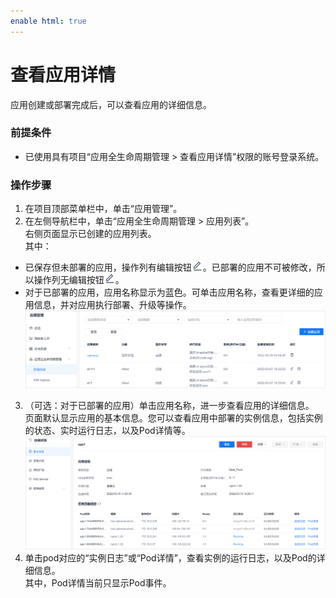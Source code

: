 ```yaml
---
enable html: true
---
```

# 查看应用详情

应用创建或部署完成后，可以查看应用的详细信息。

### 前提条件         
* 已使用具有项目“应用全生命周期管理 > 查看应用详情”权限的账号登录系统。     

### 操作步骤   
1. 在项目顶部菜单栏中，单击“应用管理”。 
2. 在左侧导航栏中，单击“应用全生命周期管理 > 应用列表”。                    
  右侧页面显示已创建的应用列表。                
  其中：
  * 已保存但未部署的应用，操作列有编辑按钮![](fig/modify-02.png)。已部署的应用不可被修改，所以操作列无编辑按钮![](fig/modify-02.png)。
  * 对于已部署的应用，应用名称显示为蓝色。可单击应用名称，查看更详细的应用信息，并对应用执行部署、升级等操作。
  ![](fig/应用管理-应用列表-new.png)                  
  
3. （可选：对于已部署的应用）单击应用名称，进一步查看应用的详细信息。            
  页面默认显示应用的基本信息。您可以查看应用中部署的实例信息，包括实例的状态、实时运行日志，以及Pod详情等。             
![](fig/应用管理-应用详情.png)             
4. 单击pod对应的“实例日志”或“Pod详情”，查看实例的运行日志，以及Pod的详细信息。         
  其中，Pod详情当前只显示Pod事件。                 
  


